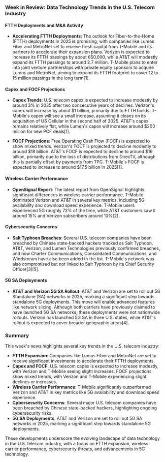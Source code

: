 ### Week in Review: Data Technology Trends in the U.S. Telecom Industry

#### **FTTH Deployments and M&A Activity**
- **Accelerating FTTH Deployments**: The outlook for Fiber-to-the-Home (FTTH) deployments in 2025 is promising, with companies like Lumos Fiber and MetroNet set to receive fresh capital from T-Mobile and its partners to accelerate their expansion plans. Verizon is expected to increase its FTTH passings by about 650,000, while AT&T will modestly expand its FTTH passings to around 2.7 million. T-Mobile plans to enter into joint venture partnerships with private equity sponsors to acquire Lumos and MetroNet, aiming to expand its FTTH footprint to cover 12 to 15 million passings in the long term[1].

#### **Capex and FOCF Projections**
- **Capex Trends**: U.S. telecom capex is expected to increase modestly by around 3% in 2025 after two consecutive years of declines. Verizon's capex will increase by about $1 billion, primarily due to FTTH builds. T-Mobile's capex will see a small increase, assuming it closes on its acquisition of US Cellular in the second half of 2025. AT&T's capex remains relatively flat, while Lumen's capex will increase around $200 million for new PCF deals[1].

- **FOCF Projections**: Free Operating Cash Flow (FOCF) is expected to show mixed trends. Verizon's FOCF is projected to decline modestly to around $18 billion. AT&T's FOCF is expected to decline to around $16 billion, primarily due to the loss of distributions from DirecTV, although this is partially offset by payments from TPG. T-Mobile's FOCF is expected to increase to around $17.5 billion in 2025[1].

#### **Wireless Carrier Performance**
- **OpenSignal Report**: The latest report from OpenSignal highlights significant differences in wireless carrier performance. T-Mobile dominated Verizon and AT&T in several key metrics, including 5G availability and download speed experience. T-Mobile users experienced 5G roughly 72% of the time, while AT&T customers saw it around 15% and Verizon subscribers around 10%[2].

#### **Cybersecurity Concerns**
- **Salt Typhoon Breaches**: Several U.S. telecom companies have been breached by Chinese state-backed hackers tracked as Salt Typhoon. AT&T, Verizon, and Lumen Technologies previously confirmed breaches, and now Charter Communications, Consolidated Communications, and Windstream have also been added to the list. T-Mobile's network was also compromised but not linked to Salt Typhoon by its Chief Security Officer[3][5].

#### **5G SA Deployments**
- **AT&T and Verizon 5G SA Rollout**: AT&T and Verizon are set to roll out 5G Standalone (SA) networks in 2025, marking a significant step towards standalone 5G deployments. This move will enable advanced features like network slicing. Although both carriers have previously claimed to have launched 5G SA networks, these deployments were not nationwide rollouts. Verizon has launched 5G SA in three U.S. states, while AT&T's rollout is expected to cover broader geographic areas[4].

### Summary

This week's news highlights several key trends in the U.S. telecom industry:

- **FTTH Expansion**: Companies like Lumos Fiber and MetroNet are set to receive significant investments to accelerate their FTTH deployments.
- **Capex and FOCF**: U.S. telecom capex is expected to increase modestly, with Verizon and T-Mobile seeing slight increases. FOCF projections show mixed trends, with Verizon and T-Mobile experiencing slight declines or increases.
- **Wireless Carrier Performance**: T-Mobile significantly outperformed Verizon and AT&T in key metrics like 5G availability and download speed experience.
- **Cybersecurity Concerns**: Several major U.S. telecom companies have been breached by Chinese state-backed hackers, highlighting ongoing cybersecurity risks.
- **5G SA Deployments**: AT&T and Verizon are set to roll out 5G SA networks in 2025, marking a significant step towards standalone 5G deployments.

These developments underscore the evolving landscape of data technology in the U.S. telecom industry, with a focus on FTTH expansion, wireless carrier performance, cybersecurity threats, and advancements in 5G technology.